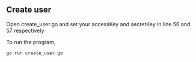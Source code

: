 ## Create user
Open create_user.go and set your accessKey and secretKey in line 56 and 57 respectively

To run the program,
```
go run create_user.go
```